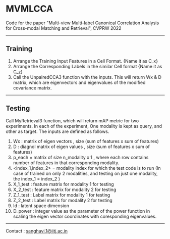 # MVMLCCA
Code for the paper "Multi-view Multi-label Canonical  Correlation Analysis  for Cross-modal Matching and Retrieval", CVPRW 2022

*** 

## Training 

1. Arrange the Training Input Features in a Cell Format. {Name it as C_x}
2. Arrange the Corresponding Labels in the similar Cell format {Name it as C_z}
3. Call the UnpairedCCA3 function with the inputs. This will return Wx & D matrix, which are eigenvectors and eigenvalues of the modified covariance matrix.

***
## Testing

Call MyRetrieval3 function, which will return mAP metric for two experiments. In each of the experiment,  One modality is kept as query, and other as target. The inputs are defined as follows.

1. Wx : matrix of eigen vectors , size (sum of features x sum of features)
2. D : diagnol matrix of eigen values , size (sum of features x sum of features)
3. p_each = matrix of size n_modality x 1 , where each row contains number of features in that corresponding modality.
4. <index_1,index_2> = modality index for which the test code is to run (In case of trained on only 2 modalities, and testing on just one modality, the index_1 = index_2 )  
5. X_1_test  : feature matrix for modality 1 for testing
6. X_2_test  : feature matrix for modality 2 for testing
7. Z_1_test  : Label matrix for modality 1 for testing
8. Z_2_test  : Label matrix for modality 2 for testing
9. ld : latent space dimension
10. D_power : integer value as the parameter of the power function in scaling the eigen vector coordinates with coresponding eigenvalues. 

---
Contact : sanghavi.1@iitj.ac.in


